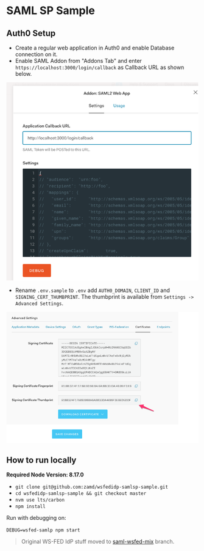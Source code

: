 # SAML SP Sample

## Auth0 Setup

- Create a regular web application in Auth0 and enable Database connection on it.
- Enable SAML Addon from "Addons Tab" and enter `https://localhost:3000/login/callback` as Callback URL as shown below.

![](images/saml-addon.png)

- Rename `.env.sample` to `.env` add `AUTH0_DOMAIN`, `CLIENT_ID` and `SIGNING_CERT_THUMBPRINT`. The thumbprint is available from `Settings -> Advanced Settings`.

![](images/thumbprint.png)

## How to run locally

**Required Node Version: 8.17.0**

- `git clone git@github.com:zamd/wsfedidp-samlsp-sample.git`
- `cd wsfedidp-samlsp-sample && git checkout master`
- `nvm use lts/carbon`
- `npm install`

Run with debugging on:

`DEBUG=wsfed-samlp npm start`

> Original WS-FED IdP stuff moved to [saml-wsfed-mix](https://github.com/zamd/wsfedidp-samlsp-sample/tree/saml-wsfed-mix) branch.
